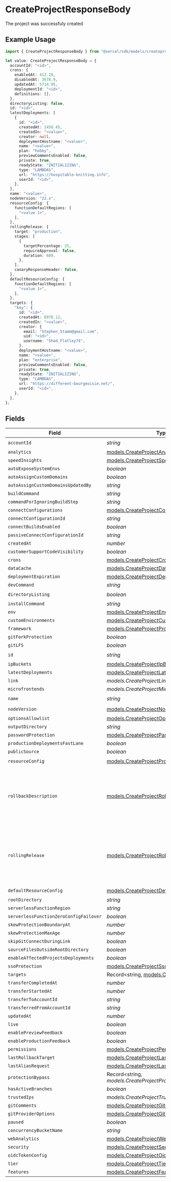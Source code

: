 # CreateProjectResponseBody

The project was successfuly created

## Example Usage

```typescript
import { CreateProjectResponseBody } from "@vercel/sdk/models/createprojectop.js";

let value: CreateProjectResponseBody = {
  accountId: "<id>",
  crons: {
    enabledAt: 412.28,
    disabledAt: 3678.9,
    updatedAt: 5714.95,
    deploymentId: "<id>",
    definitions: [],
  },
  directoryListing: false,
  id: "<id>",
  latestDeployments: [
    {
      id: "<id>",
      createdAt: 1456.45,
      createdIn: "<value>",
      creator: null,
      deploymentHostname: "<value>",
      name: "<value>",
      plan: "hobby",
      previewCommentsEnabled: false,
      private: true,
      readyState: "INITIALIZING",
      type: "LAMBDAS",
      url: "https://hospitable-knitting.info",
      userId: "<id>",
    },
  ],
  name: "<value>",
  nodeVersion: "22.x",
  resourceConfig: {
    functionDefaultRegions: [
      "<value 1>",
    ],
  },
  rollingRelease: {
    target: "production",
    stages: [
      {
        targetPercentage: 25,
        requireApproval: false,
        duration: 600,
      },
    ],
    canaryResponseHeader: false,
  },
  defaultResourceConfig: {
    functionDefaultRegions: [
      "<value 1>",
    ],
  },
  targets: {
    "key": {
      id: "<id>",
      createdAt: 8978.12,
      createdIn: "<value>",
      creator: {
        email: "Stephen_Stamm@gmail.com",
        uid: "<id>",
        username: "Shad_Flatley74",
      },
      deploymentHostname: "<value>",
      name: "<value>",
      plan: "enterprise",
      previewCommentsEnabled: false,
      private: true,
      readyState: "INITIALIZING",
      type: "LAMBDAS",
      url: "https://different-bourgeoisie.net/",
      userId: "<id>",
    },
  },
};
```

## Fields

| Field                                                                                                                               | Type                                                                                                                                | Required                                                                                                                            | Description                                                                                                                         |
| ----------------------------------------------------------------------------------------------------------------------------------- | ----------------------------------------------------------------------------------------------------------------------------------- | ----------------------------------------------------------------------------------------------------------------------------------- | ----------------------------------------------------------------------------------------------------------------------------------- |
| `accountId`                                                                                                                         | *string*                                                                                                                            | :heavy_check_mark:                                                                                                                  | N/A                                                                                                                                 |
| `analytics`                                                                                                                         | [models.CreateProjectAnalytics](../models/createprojectanalytics.md)                                                                | :heavy_minus_sign:                                                                                                                  | N/A                                                                                                                                 |
| `speedInsights`                                                                                                                     | [models.CreateProjectSpeedInsights](../models/createprojectspeedinsights.md)                                                        | :heavy_minus_sign:                                                                                                                  | N/A                                                                                                                                 |
| `autoExposeSystemEnvs`                                                                                                              | *boolean*                                                                                                                           | :heavy_minus_sign:                                                                                                                  | N/A                                                                                                                                 |
| `autoAssignCustomDomains`                                                                                                           | *boolean*                                                                                                                           | :heavy_minus_sign:                                                                                                                  | N/A                                                                                                                                 |
| `autoAssignCustomDomainsUpdatedBy`                                                                                                  | *string*                                                                                                                            | :heavy_minus_sign:                                                                                                                  | N/A                                                                                                                                 |
| `buildCommand`                                                                                                                      | *string*                                                                                                                            | :heavy_minus_sign:                                                                                                                  | N/A                                                                                                                                 |
| `commandForIgnoringBuildStep`                                                                                                       | *string*                                                                                                                            | :heavy_minus_sign:                                                                                                                  | N/A                                                                                                                                 |
| `connectConfigurations`                                                                                                             | [models.CreateProjectConnectConfigurations](../models/createprojectconnectconfigurations.md)[]                                      | :heavy_minus_sign:                                                                                                                  | N/A                                                                                                                                 |
| `connectConfigurationId`                                                                                                            | *string*                                                                                                                            | :heavy_minus_sign:                                                                                                                  | N/A                                                                                                                                 |
| `connectBuildsEnabled`                                                                                                              | *boolean*                                                                                                                           | :heavy_minus_sign:                                                                                                                  | N/A                                                                                                                                 |
| `passiveConnectConfigurationId`                                                                                                     | *string*                                                                                                                            | :heavy_minus_sign:                                                                                                                  | N/A                                                                                                                                 |
| `createdAt`                                                                                                                         | *number*                                                                                                                            | :heavy_minus_sign:                                                                                                                  | N/A                                                                                                                                 |
| `customerSupportCodeVisibility`                                                                                                     | *boolean*                                                                                                                           | :heavy_minus_sign:                                                                                                                  | N/A                                                                                                                                 |
| `crons`                                                                                                                             | [models.CreateProjectCrons](../models/createprojectcrons.md)                                                                        | :heavy_minus_sign:                                                                                                                  | N/A                                                                                                                                 |
| `dataCache`                                                                                                                         | [models.CreateProjectDataCache](../models/createprojectdatacache.md)                                                                | :heavy_minus_sign:                                                                                                                  | N/A                                                                                                                                 |
| `deploymentExpiration`                                                                                                              | [models.CreateProjectDeploymentExpiration](../models/createprojectdeploymentexpiration.md)                                          | :heavy_minus_sign:                                                                                                                  | N/A                                                                                                                                 |
| `devCommand`                                                                                                                        | *string*                                                                                                                            | :heavy_minus_sign:                                                                                                                  | N/A                                                                                                                                 |
| `directoryListing`                                                                                                                  | *boolean*                                                                                                                           | :heavy_check_mark:                                                                                                                  | N/A                                                                                                                                 |
| `installCommand`                                                                                                                    | *string*                                                                                                                            | :heavy_minus_sign:                                                                                                                  | N/A                                                                                                                                 |
| `env`                                                                                                                               | [models.CreateProjectEnv](../models/createprojectenv.md)[]                                                                          | :heavy_minus_sign:                                                                                                                  | N/A                                                                                                                                 |
| `customEnvironments`                                                                                                                | [models.CreateProjectCustomEnvironments](../models/createprojectcustomenvironments.md)[]                                            | :heavy_minus_sign:                                                                                                                  | N/A                                                                                                                                 |
| `framework`                                                                                                                         | [models.CreateProjectProjectsFramework](../models/createprojectprojectsframework.md)                                                | :heavy_minus_sign:                                                                                                                  | N/A                                                                                                                                 |
| `gitForkProtection`                                                                                                                 | *boolean*                                                                                                                           | :heavy_minus_sign:                                                                                                                  | N/A                                                                                                                                 |
| `gitLFS`                                                                                                                            | *boolean*                                                                                                                           | :heavy_minus_sign:                                                                                                                  | N/A                                                                                                                                 |
| `id`                                                                                                                                | *string*                                                                                                                            | :heavy_check_mark:                                                                                                                  | N/A                                                                                                                                 |
| `ipBuckets`                                                                                                                         | [models.CreateProjectIpBuckets](../models/createprojectipbuckets.md)[]                                                              | :heavy_minus_sign:                                                                                                                  | N/A                                                                                                                                 |
| `latestDeployments`                                                                                                                 | [models.CreateProjectLatestDeployments](../models/createprojectlatestdeployments.md)[]                                              | :heavy_minus_sign:                                                                                                                  | N/A                                                                                                                                 |
| `link`                                                                                                                              | *models.CreateProjectLink*                                                                                                          | :heavy_minus_sign:                                                                                                                  | N/A                                                                                                                                 |
| `microfrontends`                                                                                                                    | *models.CreateProjectMicrofrontends*                                                                                                | :heavy_minus_sign:                                                                                                                  | N/A                                                                                                                                 |
| `name`                                                                                                                              | *string*                                                                                                                            | :heavy_check_mark:                                                                                                                  | N/A                                                                                                                                 |
| `nodeVersion`                                                                                                                       | [models.CreateProjectNodeVersion](../models/createprojectnodeversion.md)                                                            | :heavy_check_mark:                                                                                                                  | N/A                                                                                                                                 |
| `optionsAllowlist`                                                                                                                  | [models.CreateProjectOptionsAllowlist](../models/createprojectoptionsallowlist.md)                                                  | :heavy_minus_sign:                                                                                                                  | N/A                                                                                                                                 |
| `outputDirectory`                                                                                                                   | *string*                                                                                                                            | :heavy_minus_sign:                                                                                                                  | N/A                                                                                                                                 |
| `passwordProtection`                                                                                                                | [models.CreateProjectPasswordProtection](../models/createprojectpasswordprotection.md)                                              | :heavy_minus_sign:                                                                                                                  | N/A                                                                                                                                 |
| `productionDeploymentsFastLane`                                                                                                     | *boolean*                                                                                                                           | :heavy_minus_sign:                                                                                                                  | N/A                                                                                                                                 |
| `publicSource`                                                                                                                      | *boolean*                                                                                                                           | :heavy_minus_sign:                                                                                                                  | N/A                                                                                                                                 |
| `resourceConfig`                                                                                                                    | [models.CreateProjectProjectsResourceConfig](../models/createprojectprojectsresourceconfig.md)                                      | :heavy_check_mark:                                                                                                                  | N/A                                                                                                                                 |
| `rollbackDescription`                                                                                                               | [models.CreateProjectRollbackDescription](../models/createprojectrollbackdescription.md)                                            | :heavy_minus_sign:                                                                                                                  | Description of why a project was rolled back, and by whom. Note that lastAliasRequest contains the from/to details of the rollback. |
| `rollingRelease`                                                                                                                    | [models.CreateProjectRollingRelease](../models/createprojectrollingrelease.md)                                                      | :heavy_minus_sign:                                                                                                                  | Project-level rolling release configuration that defines how deployments should be gradually rolled out                             |
| `defaultResourceConfig`                                                                                                             | [models.CreateProjectDefaultResourceConfig](../models/createprojectdefaultresourceconfig.md)                                        | :heavy_check_mark:                                                                                                                  | N/A                                                                                                                                 |
| `rootDirectory`                                                                                                                     | *string*                                                                                                                            | :heavy_minus_sign:                                                                                                                  | N/A                                                                                                                                 |
| `serverlessFunctionRegion`                                                                                                          | *string*                                                                                                                            | :heavy_minus_sign:                                                                                                                  | N/A                                                                                                                                 |
| `serverlessFunctionZeroConfigFailover`                                                                                              | *boolean*                                                                                                                           | :heavy_minus_sign:                                                                                                                  | N/A                                                                                                                                 |
| `skewProtectionBoundaryAt`                                                                                                          | *number*                                                                                                                            | :heavy_minus_sign:                                                                                                                  | N/A                                                                                                                                 |
| `skewProtectionMaxAge`                                                                                                              | *number*                                                                                                                            | :heavy_minus_sign:                                                                                                                  | N/A                                                                                                                                 |
| `skipGitConnectDuringLink`                                                                                                          | *boolean*                                                                                                                           | :heavy_minus_sign:                                                                                                                  | N/A                                                                                                                                 |
| `sourceFilesOutsideRootDirectory`                                                                                                   | *boolean*                                                                                                                           | :heavy_minus_sign:                                                                                                                  | N/A                                                                                                                                 |
| `enableAffectedProjectsDeployments`                                                                                                 | *boolean*                                                                                                                           | :heavy_minus_sign:                                                                                                                  | N/A                                                                                                                                 |
| `ssoProtection`                                                                                                                     | [models.CreateProjectSsoProtection](../models/createprojectssoprotection.md)                                                        | :heavy_minus_sign:                                                                                                                  | N/A                                                                                                                                 |
| `targets`                                                                                                                           | Record<string, [models.CreateProjectTargets](../models/createprojecttargets.md)>                                                    | :heavy_minus_sign:                                                                                                                  | N/A                                                                                                                                 |
| `transferCompletedAt`                                                                                                               | *number*                                                                                                                            | :heavy_minus_sign:                                                                                                                  | N/A                                                                                                                                 |
| `transferStartedAt`                                                                                                                 | *number*                                                                                                                            | :heavy_minus_sign:                                                                                                                  | N/A                                                                                                                                 |
| `transferToAccountId`                                                                                                               | *string*                                                                                                                            | :heavy_minus_sign:                                                                                                                  | N/A                                                                                                                                 |
| `transferredFromAccountId`                                                                                                          | *string*                                                                                                                            | :heavy_minus_sign:                                                                                                                  | N/A                                                                                                                                 |
| `updatedAt`                                                                                                                         | *number*                                                                                                                            | :heavy_minus_sign:                                                                                                                  | N/A                                                                                                                                 |
| `live`                                                                                                                              | *boolean*                                                                                                                           | :heavy_minus_sign:                                                                                                                  | N/A                                                                                                                                 |
| `enablePreviewFeedback`                                                                                                             | *boolean*                                                                                                                           | :heavy_minus_sign:                                                                                                                  | N/A                                                                                                                                 |
| `enableProductionFeedback`                                                                                                          | *boolean*                                                                                                                           | :heavy_minus_sign:                                                                                                                  | N/A                                                                                                                                 |
| `permissions`                                                                                                                       | [models.CreateProjectPermissions](../models/createprojectpermissions.md)                                                            | :heavy_minus_sign:                                                                                                                  | N/A                                                                                                                                 |
| `lastRollbackTarget`                                                                                                                | [models.CreateProjectLastRollbackTarget](../models/createprojectlastrollbacktarget.md)                                              | :heavy_minus_sign:                                                                                                                  | N/A                                                                                                                                 |
| `lastAliasRequest`                                                                                                                  | [models.CreateProjectLastAliasRequest](../models/createprojectlastaliasrequest.md)                                                  | :heavy_minus_sign:                                                                                                                  | N/A                                                                                                                                 |
| `protectionBypass`                                                                                                                  | Record<string, *models.CreateProjectProtectionBypass*>                                                                              | :heavy_minus_sign:                                                                                                                  | N/A                                                                                                                                 |
| `hasActiveBranches`                                                                                                                 | *boolean*                                                                                                                           | :heavy_minus_sign:                                                                                                                  | N/A                                                                                                                                 |
| `trustedIps`                                                                                                                        | *models.CreateProjectTrustedIps*                                                                                                    | :heavy_minus_sign:                                                                                                                  | N/A                                                                                                                                 |
| `gitComments`                                                                                                                       | [models.CreateProjectGitComments](../models/createprojectgitcomments.md)                                                            | :heavy_minus_sign:                                                                                                                  | N/A                                                                                                                                 |
| `gitProviderOptions`                                                                                                                | [models.CreateProjectGitProviderOptions](../models/createprojectgitprovideroptions.md)                                              | :heavy_minus_sign:                                                                                                                  | N/A                                                                                                                                 |
| `paused`                                                                                                                            | *boolean*                                                                                                                           | :heavy_minus_sign:                                                                                                                  | N/A                                                                                                                                 |
| `concurrencyBucketName`                                                                                                             | *string*                                                                                                                            | :heavy_minus_sign:                                                                                                                  | N/A                                                                                                                                 |
| `webAnalytics`                                                                                                                      | [models.CreateProjectWebAnalytics](../models/createprojectwebanalytics.md)                                                          | :heavy_minus_sign:                                                                                                                  | N/A                                                                                                                                 |
| `security`                                                                                                                          | [models.CreateProjectSecurity](../models/createprojectsecurity.md)                                                                  | :heavy_minus_sign:                                                                                                                  | N/A                                                                                                                                 |
| `oidcTokenConfig`                                                                                                                   | [models.CreateProjectOidcTokenConfig](../models/createprojectoidctokenconfig.md)                                                    | :heavy_minus_sign:                                                                                                                  | N/A                                                                                                                                 |
| `tier`                                                                                                                              | [models.CreateProjectTier](../models/createprojecttier.md)                                                                          | :heavy_minus_sign:                                                                                                                  | N/A                                                                                                                                 |
| `features`                                                                                                                          | [models.CreateProjectFeatures](../models/createprojectfeatures.md)                                                                  | :heavy_minus_sign:                                                                                                                  | N/A                                                                                                                                 |